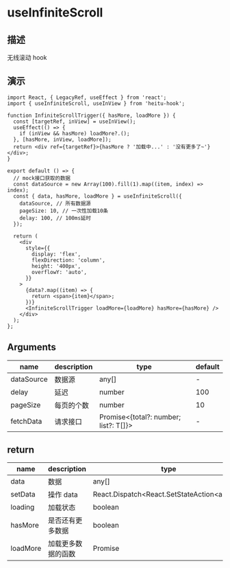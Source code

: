 # useInfiniteScroll

## 描述

无线滚动 hook

## 演示

<!-- <code src="./demo.tsx" description="demo 描述"></code> -->

```tsx
import React, { LegacyRef, useEffect } from 'react';
import { useInfiniteScroll, useInView } from 'heitu-hook';

function InfiniteScrollTrigger({ hasMore, loadMore }) {
  const [targetRef, inView] = useInView();
  useEffect(() => {
    if (inView && hasMore) loadMore?.();
  }, [hasMore, inView, loadMore]);
  return <div ref={targetRef}>{hasMore ? '加载中...' : '没有更多了~'}</div>;
}

export default () => {
  // mock接口获取的数据
  const dataSource = new Array(100).fill(1).map((item, index) => index);
  const { data, hasMore, loadMore } = useInfiniteScroll({
    dataSource, // 所有数据源
    pageSize: 10, // 一次性加载10条
    delay: 100, // 100ms延时
  });

  return (
    <div
      style={{
        display: 'flex',
        flexDirection: 'column',
        height: '400px',
        overflowY: 'auto',
      }}
    >
      {data?.map((item) => {
        return <span>{item}</span>;
      })}
      <InfiniteScrollTrigger loadMore={loadMore} hasMore={hasMore} />
    </div>
  );
};
```

## Arguments

| name       | description | type                                  | default |
| ---------- | ----------- | ------------------------------------- | ------- |
| dataSource | 数据源      | any[]                                 | -       |
| delay      | 延迟        | number                                | 100     |
| pageSize   | 每页的个数  | number                                | 10      |
| fetchData  | 请求接口    | Promise<{total?: number; list?: T[]}> | -       |

## return

| name     | description        | type                                        | default |
| -------- | ------------------ | ------------------------------------------- | ------- |
| data     | 数据               | any[]                                       | -       |
| setData  | 操作 data          | React.Dispatch<React.SetStateAction<any[]>> | -       |
| loading  | 加载状态           | boolean                                     | false   |
| hasMore  | 是否还有更多数据   | boolean                                     | true    |
| loadMore | 加载更多数据的函数 | Promise<void>                               | -       |
